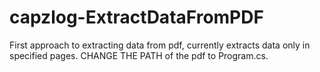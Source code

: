 # capzlog-ExtractDataFromPDF

First approach to extracting data from pdf, currently extracts data only in specified pages. CHANGE THE PATH of the pdf to Program.cs.
